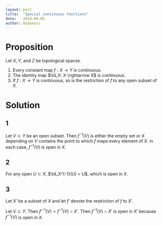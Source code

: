 ```yaml
---
layout: post
title:  "Special continuous functions"
date:   2019-09-05
author: Hidenori
---
```


# Proposition
Let $X, Y$, and $Z$ be topological spaces.

1. Every constant map $f: X \rightarrow Y$ is continuous.
1. The identity map $\Id_X: X \rightarrow X$ is continuous.
1. If $f: X \rightarrow Y$ is continuous, so is the restriction of $f$ to any open subset of $X$.

# Solution

## 1
Let $V \subset Y$ be an open subset.
Then $f^{-1}(V)$ is either the empty set or $X$ depending on $V$ contains the point to which $f$ maps every element of $X$.
in each case, $f^{-1}(V)$ is open in $X$.

## 2
For any open $U \subset X$, $\Id_X^{-1}(U) = U$, which is open in $X$.

## 3
Let $X'$ be a subset of $X$ and let $f'$ denote the restriction of $f$ to $X'$.

Let $V \subset Y$.
Then $f'^{-1}(V) = f^{-1}(V) \cap X'$.
Then $f^{-1}(V) \cap X'$ is open in $X'$ because $f^{-1}(V)$ is open in $X$.

